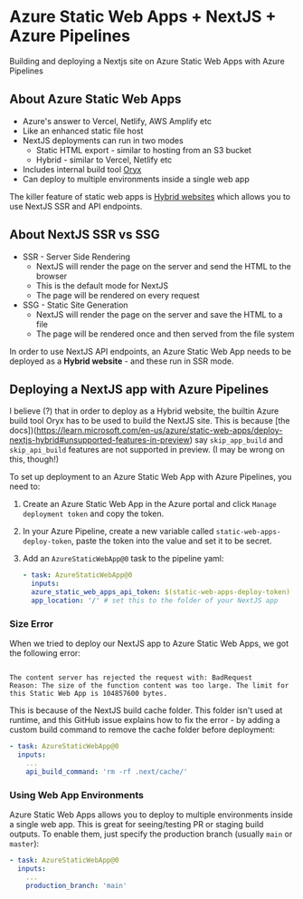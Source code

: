 # Azure Static Web Apps + NextJS + Azure Pipelines

Building and deploying a Nextjs site on Azure Static Web Apps with Azure Pipelines

## About Azure Static Web Apps

- Azure's answer to Vercel, Netlify, AWS Amplify etc
- Like an enhanced static file host
- NextJS deployments can run in two modes
  - Static HTML export - similar to hosting from an S3 bucket
  - Hybrid - similar to Vercel, Netlify etc
- Includes internal build tool [Oryx](https://github.com/microsoft/Oryx)
- Can deploy to multiple environments inside a single web app

The killer feature of static web apps is [Hybrid websites](https://learn.microsoft.com/en-us/azure/static-web-apps/deploy-nextjs-hybrid) which allows you to use NextJS SSR and API endpoints.

## About NextJS SSR vs SSG

- SSR - Server Side Rendering
  - NextJS will render the page on the server and send the HTML to the browser
  - This is the default mode for NextJS
  - The page will be rendered on every request
- SSG - Static Site Generation
  - NextJS will render the page on the server and save the HTML to a file
  - The page will be rendered once and then served from the file system

In order to use NextJS API endpoints, an Azure Static Web App needs to be deployed as a **Hybrid website** - and these run in SSR mode.

## Deploying a NextJS app with Azure Pipelines

I believe (?) that in order to deploy as a Hybrid website, the builtin Azure build tool Oryx has to be used to build the NextJS site. This is because [the docs])(https://learn.microsoft.com/en-us/azure/static-web-apps/deploy-nextjs-hybrid#unsupported-features-in-preview) say `skip_app_build` and `skip_api_build` features are not supported in preview. (I may be wrong on this, though!)

To set up deployment to an Azure Static Web App with Azure Pipelines, you need to:

1. Create an Azure Static Web App in the Azure portal and click `Manage deployment token` and copy the token.
1. In your Azure Pipeline, create a new variable called `static-web-apps-deploy-token`, paste the token into the value and set it to be secret.
1. Add an `AzureStaticWebApp@0` task to the pipeline yaml:

   ```yaml
   - task: AzureStaticWebApp@0
     inputs:
     azure_static_web_apps_api_token: $(static-web-apps-deploy-token)
     app_location: '/' # set this to the folder of your NextJS app
   ```

### Size Error

When we tried to deploy our NextJS app to Azure Static Web Apps, we got the following error:

```

The content server has rejected the request with: BadRequest
Reason: The size of the function content was too large. The limit for this Static Web App is 104857600 bytes.

```

This is because of the NextJS build cache folder. This folder isn't used at runtime, and this GitHub issue explains how to fix the error - by adding a custom build command to remove the cache folder before deployment:

```yaml
- task: AzureStaticWebApp@0
  inputs:
    ...
    api_build_command: 'rm -rf .next/cache/'
```

### Using Web App Environments

Azure Static Web Apps allows you to deploy to multiple environments inside a single web app. This is great for seeing/testing PR or staging build outputs. To enable them, just specify the production branch (usually `main` or `master`):

```yaml
- task: AzureStaticWebApp@0
  inputs:
    ...
    production_branch: 'main'
```
